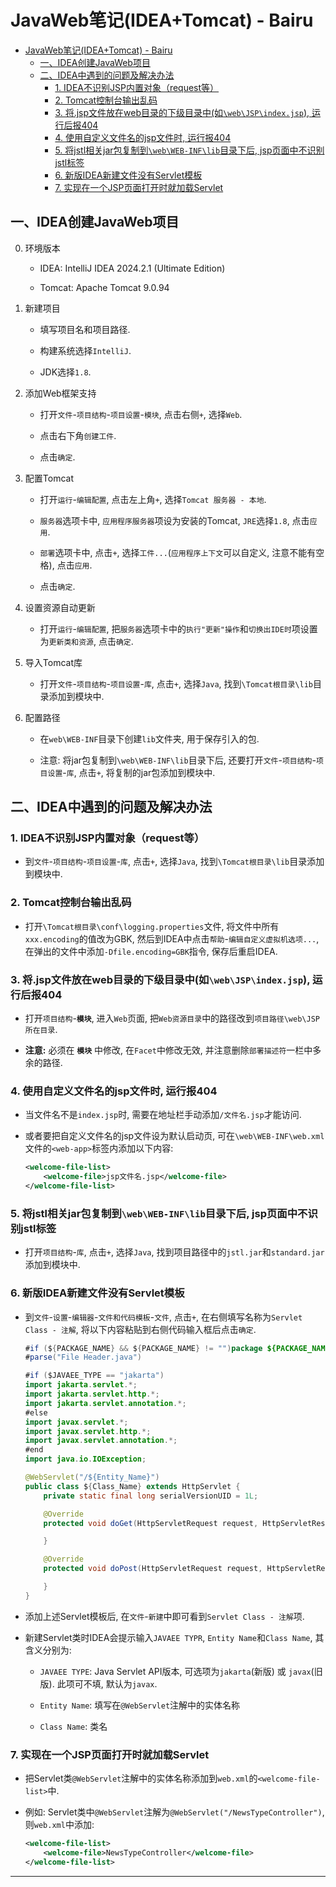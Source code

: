 # JavaWeb笔记(IDEA+Tomcat) - Bairu

- [JavaWeb笔记(IDEA+Tomcat) - Bairu](#javaweb笔记ideatomcat---bairu)
  - [一、IDEA创建JavaWeb项目](#一idea创建javaweb项目)
  - [二、IDEA中遇到的问题及解决办法](#二idea中遇到的问题及解决办法)
    - [1. IDEA不识别JSP内置对象（request等）](#1-idea不识别jsp内置对象request等)
    - [2. Tomcat控制台输出乱码](#2-tomcat控制台输出乱码)
    - [3. 将.jsp文件放在web目录的下级目录中(如`\web\JSP\index.jsp`), 运行后报404](#3-将jsp文件放在web目录的下级目录中如webjspindexjsp-运行后报404)
    - [4. 使用自定义文件名的jsp文件时, 运行报404](#4-使用自定义文件名的jsp文件时-运行报404)
    - [5. 将jstl相关jar包复制到`\web\WEB-INF\lib`目录下后, jsp页面中不识别jstl标签](#5-将jstl相关jar包复制到webweb-inflib目录下后-jsp页面中不识别jstl标签)
    - [6. 新版IDEA新建文件没有Servlet模板](#6-新版idea新建文件没有servlet模板)
    - [7. 实现在一个JSP页面打开时就加载Servlet](#7-实现在一个jsp页面打开时就加载servlet)

## 一、IDEA创建JavaWeb项目

0. 环境版本

    - IDEA: IntelliJ IDEA 2024.2.1 (Ultimate Edition)

    - Tomcat: Apache Tomcat 9.0.94

1. 新建项目

   - 填写项目名和项目路径.

   - 构建系统选择`IntelliJ`.

   - JDK选择`1.8`.

2. 添加Web框架支持

    - 打开`文件`-`项目结构`-`项目设置`-`模块`, 点击右侧`+`, 选择`Web`.
    
    - 点击右下角`创建工件`.
    
    - 点击`确定`.

3. 配置Tomcat

    - 打开`运行`-`编辑配置`, 点击左上角`+`, 选择`Tomcat 服务器 - 本地`.
    
    - `服务器`选项卡中, `应用程序服务器`项设为安装的Tomcat, `JRE`选择`1.8`, 点击`应用`.
    
    - `部署`选项卡中, 点击`+`, 选择`工件...`(`应用程序上下文`可以自定义, 注意不能有空格), 点击`应用`.
    
    - 点击`确定`.

4. 设置资源自动更新

    - 打开`运行`-`编辑配置`, 把`服务器`选项卡中的`执行"更新"操作`和`切换出IDE时`项设置为`更新类和资源`, 点击`确定`.

5. 导入Tomcat库

    - 打开`文件`-`项目结构`-`项目设置`-`库`, 点击`+`, 选择`Java`, 找到`\Tomcat根目录\lib`目录添加到模块中.

6. 配置路径

    - 在`web\WEB-INF`目录下创建`lib`文件夹, 用于保存引入的包.

    - 注意: 将jar包复制到`\web\WEB-INF\lib`目录下后, 还要打开`文件`-`项目结构`-`项目设置`-`库`, 点击`+`, 将复制的jar包添加到模块中.

## 二、IDEA中遇到的问题及解决办法

### 1. IDEA不识别JSP内置对象（request等）  

- 到`文件`-`项目结构`-`项目设置`-`库`, 点击`+`, 选择`Java`, 找到`\Tomcat根目录\lib`目录添加到模块中.

### 2. Tomcat控制台输出乱码

- 打开`\Tomcat根目录\conf\logging.properties`文件, 将文件中所有`xxx.encoding`的值改为GBK, 然后到IDEA中点击`帮助`-`编辑自定义虚拟机选项...`, 在弹出的文件中添加`-Dfile.encoding=GBK`指令, 保存后重启IDEA.

### 3. 将.jsp文件放在web目录的下级目录中(如`\web\JSP\index.jsp`), 运行后报404

- 打开`项目结构`-**`模块`**, 进入`Web`页面, 把`Web资源目录`中的路径改到`项目路径\web\JSP所在目录`.

- **注意:** 必须在 **`模块`** 中修改, 在`Facet`中修改无效, 并注意删除`部署描述符`一栏中多余的路径.

### 4. 使用自定义文件名的jsp文件时, 运行报404

- 当文件名不是`index.jsp`时, 需要在地址栏手动添加`/文件名.jsp`才能访问.

- 或者要把自定义文件名的jsp文件设为默认启动页, 可在`\web\WEB-INF\web.xml`文件的`<web-app>`标签内添加以下内容:

    ```xml
    <welcome-file-list>
        <welcome-file>jsp文件名.jsp</welcome-file>
    </welcome-file-list>
    ```

### 5. 将jstl相关jar包复制到`\web\WEB-INF\lib`目录下后, jsp页面中不识别jstl标签

- 打开`项目结构`-`库`, 点击`+`, 选择`Java`, 找到项目路径中的`jstl.jar`和`standard.jar`添加到模块中.

### 6. 新版IDEA新建文件没有Servlet模板

- 到`文件`-`设置`-`编辑器`-`文件和代码模板`-`文件`, 点击`+`, 在右侧填写名称为`Servlet Class - 注解`, 将以下内容粘贴到右侧代码输入框后点击`确定`.

    ```java
    #if (${PACKAGE_NAME} && ${PACKAGE_NAME} != "")package ${PACKAGE_NAME};#end
    #parse("File Header.java")

    #if ($JAVAEE_TYPE == "jakarta")
    import jakarta.servlet.*;
    import jakarta.servlet.http.*;
    import jakarta.servlet.annotation.*;
    #else
    import javax.servlet.*;
    import javax.servlet.http.*;
    import javax.servlet.annotation.*;
    #end
    import java.io.IOException;

    @WebServlet("/${Entity_Name}")
    public class ${Class_Name} extends HttpServlet {
        private static final long serialVersionUID = 1L;

        @Override
        protected void doGet(HttpServletRequest request, HttpServletResponse response) throws ServletException, IOException {

        }

        @Override
        protected void doPost(HttpServletRequest request, HttpServletResponse response) throws ServletException, IOException {

        }
    }
    ```

- 添加上述Servlet模板后, 在`文件`-`新建`中即可看到`Servlet Class - 注解`项. 

- 新建Servlet类时IDEA会提示输入`JAVAEE TYPR`, `Entity Name`和`Class Name`, 其含义分别为:

  - `JAVAEE TYPE`: Java Servlet API版本, 可选项为`jakarta`(新版) 或 `javax`(旧版). 此项可不填, 默认为`javax`.

  - `Entity Name`: 填写在`@WebServlet`注解中的实体名称

  - `Class Name`: 类名

### 7. 实现在一个JSP页面打开时就加载Servlet

- 把Servlet类`@WebServlet`注解中的实体名称添加到`web.xml`的`<welcome-file-list>`中.

- 例如: Servlet类中`@WebServlet`注解为`@WebServlet("/NewsTypeController")`, 则`web.xml`中添加:

    ```xml
    <welcome-file-list>
        <welcome-file>NewsTypeController</welcome-file>
    </welcome-file-list>
    ```

- - -
